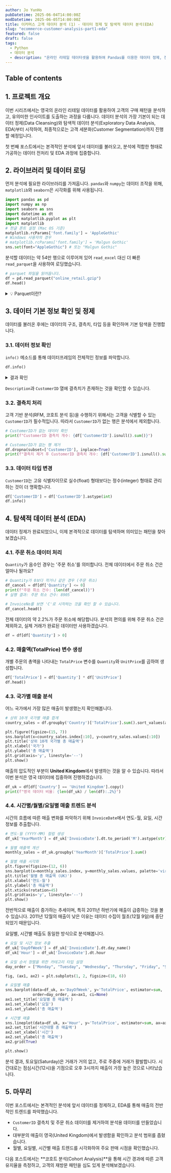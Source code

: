 ```yaml
---
author: Jo YunHo
pubDatetime: 2025-06-04T14:00:00Z
modDatetime: 2025-06-05T14:00:00Z
title: 이커머스 고객 데이터 분석 (1) - 데이터 정제 및 탐색적 데이터 분석(EDA)
slug: "ecommerce-customer-analysis-part1-eda"
featured: false
draft: false
tags:
  - Python
  - 데이터 분석
  - description: "온라인 리테일 데이터셋을 활용하여 Pandas를 이용한 데이터 정제, 전처리 및 시각화를 통한 탐색적 데이터 분석(EDA) 과정을 상세히 다룹니다."
---
```


## Table of contents

## 1. 프로젝트 개요

이번 시리즈에서는 영국의 온라인 리테일 데이터를 활용하여 고객의 구매 패턴을 분석하고, 유의미한 인사이트를 도출하는 과정을 다룹니다. 데이터 분석의 가장 기본이 되는 데이터 정제(Data Cleansing)와 탐색적 데이터 분석(Exploratory Data Analysis, EDA)부터 시작하여, 최종적으로는 고객 세분화(Customer Segmentation)까지 진행할 예정입니다.

첫 번째 포스트에서는 본격적인 분석에 앞서 데이터를 불러오고, 분석에 적합한 형태로 가공하는 데이터 전처리 및 EDA 과정에 집중합니다.

## 2. 라이브러리 및 데이터 로딩

먼저 분석에 필요한 라이브러리를 가져옵니다. `pandas`와 `numpy`는 데이터 조작을 위해, `matplotlib`와 `seaborn`은 시각화를 위해 사용됩니다.

```python
import pandas as pd
import numpy as np
import seaborn as sns
import datetime as dt
import matplotlib.pyplot as plt
import matplotlib
# 한글 폰트 설정 (Mac OS 기준)
matplotlib.rcParams['font.family'] = 'AppleGothic'
# Windows 사용자의 경우
# matplotlib.rcParams['font.family'] = 'Malgun Gothic'
sns.set(font="AppleGothic") # 또는 "Malgun Gothic"
```

분석할 데이터는 약 54만 행으로 이루어져 있어 `read_excel` 대신 더 빠른 `read_parquet`을 사용하여 로딩했습니다.

```python
# parquet 파일을 읽어옵니다.
df = pd.read_parquet("online_retail.gzip")
df.head()
```

<details>
<summary>💡 Parquet이란?</summary>
<div>
Apache Parquet은 대용량 데이터셋 처리를 위해 설계된 컬럼 기반(Columnar) 스토리지 포맷입니다. 행 기반 포맷(예: CSV)보다 압축 효율이 높고, 특정 컬럼만 읽어올 때 디스크 I/O를 크게 줄여주어 분석 쿼리 성능이 훨씬 빠릅니다.
</div>
</details>

## 3. 데이터 기본 정보 확인 및 정제

데이터를 불러온 후에는 데이터의 구조, 결측치, 타입 등을 확인하며 기본 탐색을 진행합니다.

### 3.1. 데이터 정보 확인

`info()` 메소드를 통해 데이터프레임의 전체적인 정보를 파악합니다.

```python
df.info()
```
<details>
<summary>결과 확인</summary>

```
<class 'pandas.core.frame.DataFrame'>
RangeIndex: 541909 entries, 0 to 541908
Data columns (total 8 columns):
 #   Column       Non-Null Count   Dtype
---  ------       --------------   -----
 0   InvoiceNo    541909 non-null  object
 1   StockCode    541909 non-null  object
 2   Description  540455 non-null  object
 3   Quantity     541909 non-null  int64
 4   InvoiceDate  541909 non-null  datetime64[ns]
 5   UnitPrice    541909 non-null  float64
 6   CustomerID   406829 non-null  float64
 7   Country      541909 non-null  object
dtypes: datetime64[ns](1), float64(2), int64(1), object(4)
memory usage: 33.1+ MB
```
</details>

`Description`과 `CustomerID` 열에 결측치가 존재하는 것을 확인할 수 있습니다.

### 3.2. 결측치 처리

고객 기반 분석(RFM, 코호트 분석 등)을 수행하기 위해서는 고객을 식별할 수 있는 `CustomerID`가 필수적입니다. 따라서 `CustomerID`가 없는 행은 분석에서 제외합니다.

```python
# CustomerID가 없는 데이터 확인
print(f"CustomerID 결측치 개수: {df['CustomerID'].isnull().sum()}")

# CustomerID가 없는 행 제거
df.dropna(subset=['CustomerID'], inplace=True)
print(f"결측치 제거 후 CustomerID 결측치 개수: {df['CustomerID'].isnull().sum()}")
```

### 3.3. 데이터 타입 변경

`CustomerID`는 고유 식별자이므로 실수(float) 형태보다는 정수(integer) 형태로 관리하는 것이 더 명확합니다.

```python
df['CustomerID'] = df['CustomerID'].astype(int)
df.info()
```

## 4. 탐색적 데이터 분석 (EDA)

데이터 정제가 완료되었으니, 이제 본격적으로 데이터를 탐색하며 의미있는 패턴을 찾아보겠습니다.

### 4.1. 주문 취소 데이터 처리

`Quantity`가 음수인 경우는 '주문 취소'를 의미합니다. 전체 데이터에서 주문 취소 건은 얼마나 될까요?

```python
# Quantity가 0보다 작거나 같은 경우 (주문 취소)
df_cancel = df[df['Quantity'] <= 0]
print(f"주문 취소 건수: {len(df_cancel)}")
# 실행 결과: 주문 취소 건수: 8905

# InvoiceNo를 보면 'C'로 시작하는 것을 확인 할 수 있습니다.
df_cancel.head()
```
전체 데이터의 약 2.2%가 주문 취소에 해당합니다. 분석의 편의를 위해 주문 취소 건은 제외하고, 실제 거래가 완료된 데이터만 사용하겠습니다.

```python
df = df[df['Quantity'] > 0]
```

### 4.2. 매출액(TotalPrice) 변수 생성

개별 주문의 총액을 나타내는 `TotalPrice` 변수를 `Quantity`와 `UnitPrice`를 곱하여 생성합니다.

```python
df['TotalPrice'] = df['Quantity'] * df['UnitPrice']
df.head()
```

### 4.3. 국가별 매출 분석

어느 국가에서 가장 많은 매출이 발생했는지 확인해봅니다.

```python
# 상위 10개 국가별 매출 합계
country_sales = df.groupby('Country')['TotalPrice'].sum().sort_values(ascending=False)

plt.figure(figsize=(15, 7))
sns.barplot(x=country_sales.index[:10], y=country_sales.values[:10])
plt.title('상위 10개 국가별 총 매출액')
plt.xlabel('국가')
plt.ylabel('총 매출액')
plt.grid(axis='y', linestyle='--')
plt.show()
```
매출의 압도적인 부분이 **United Kingdom**에서 발생하는 것을 알 수 있습니다. 따라서 이번 분석은 영국 데이터에 집중하여 진행하겠습니다.

```python
df_uk = df[df['Country'] == 'United Kingdom'].copy()
print(f"영국 데이터 비율: {len(df_uk) / len(df):.2%}")
```

### 4.4. 시간별/월별/요일별 매출 트렌드 분석

시간의 흐름에 따른 매출 변화를 파악하기 위해 `InvoiceDate`에서 연도-월, 요일, 시간 정보를 추출합니다.

```python
# 연도-월 (YYYY-MM) 컬럼 생성
df_uk['YearMonth'] = df_uk['InvoiceDate'].dt.to_period('M').astype(str)

# 월별 매출액 계산
monthly_sales = df_uk.groupby('YearMonth')['TotalPrice'].sum()

# 월별 매출 시각화
plt.figure(figsize=(12, 6))
sns.barplot(x=monthly_sales.index, y=monthly_sales.values, palette='viridis')
plt.title('월별 총 매출액 (UK)')
plt.xlabel('연도-월')
plt.ylabel('총 매출액')
plt.xticks(rotation=45)
plt.grid(axis='y', linestyle='--')
plt.show()
```
전반적으로 매출이 증가하는 추세이며, 특히 2011년 하반기에 매출이 급증하는 것을 볼 수 있습니다. 2011년 12월의 매출이 낮은 이유는 데이터 수집이 월초(12월 9일)에 중단되었기 때문입니다.

요일별, 시간별 매출도 동일한 방식으로 분석해봅니다.

```python
# 요일 및 시간 정보 추출
df_uk['DayOfWeek'] = df_uk['InvoiceDate'].dt.day_name()
df_uk['Hour'] = df_uk['InvoiceDate'].dt.hour

# 요일 순서 정렬을 위한 카테고리 타입 설정
day_order = ["Monday", "Tuesday", "Wednesday", "Thursday", "Friday", "Sunday"]

fig, (ax1, ax2) = plt.subplots(1, 2, figsize=(18, 6))

# 요일별 매출
sns.barplot(data=df_uk, x='DayOfWeek', y='TotalPrice', estimator=sum,
            order=day_order, ax=ax1, ci=None)
ax1.set_title('요일별 총 매출액')
ax1.set_xlabel('요일')
ax1.set_ylabel('총 매출액')

# 시간별 매출
sns.lineplot(data=df_uk, x='Hour', y='TotalPrice', estimator=sum, ax=ax2, ci=None)
ax2.set_title('시간대별 총 매출액')
ax2.set_xlabel('시간')
ax2.set_ylabel('총 매출액')
ax2.grid(True)

plt.show()
```
분석 결과, 토요일(Saturday)은 거래가 거의 없고, 주로 주중에 거래가 활발합니다. 시간대로는 점심시간(12시)을 기점으로 오후 3시까지 매출이 가장 높은 것으로 나타났습니다.

## 5. 마무리

이번 포스트에서는 본격적인 분석에 앞서 데이터를 정제하고, EDA를 통해 매출의 전반적인 트렌드를 파악했습니다.

- `CustomerID` 결측치 및 주문 취소 데이터를 제거하여 분석용 데이터를 만들었습니다.
- 대부분의 매출이 영국(United Kingdom)에서 발생함을 확인하고 분석 범위를 좁혔습니다.
- 월별, 요일별, 시간별 매출 트렌드를 시각화하여 주요 판매 시점을 확인했습니다.

다음 포스트에서는 **코호트 분석(Cohort Analysis)**을 통해 시간 경과에 따른 고객 유지율을 측정하고, 고객의 재방문 패턴을 심도 있게 분석해보겠습니다.